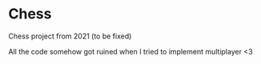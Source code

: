# Chess
Chess project from 2021 (to be fixed)

All the code somehow got ruined when I tried to implement multiplayer <3
